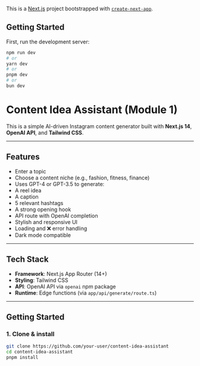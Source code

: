 This is a [Next.js](https://nextjs.org) project bootstrapped with [`create-next-app`](https://nextjs.org/docs/app/api-reference/cli/create-next-app).

## Getting Started

First, run the development server:

```bash
npm run dev
# or
yarn dev
# or
pnpm dev
# or
bun dev
```


# Content Idea Assistant (Module 1)

This is a simple AI-driven Instagram content generator built with **Next.js 14**, **OpenAI API**, and **Tailwind CSS**.

---

## Features

-  Enter a topic
-  Choose a content niche (e.g., fashion, fitness, finance)
- Uses GPT-4 or GPT-3.5 to generate:
- A reel idea
- A caption
- 5 relevant hashtags
- A strong opening hook
- API route with OpenAI completion
- Stylish and responsive UI
- Loading and ❌ error handling
- Dark mode compatible

---

## Tech Stack

- **Framework**: Next.js App Router (14+)
- **Styling**: Tailwind CSS
- **API**: OpenAI API via `openai` npm package
- **Runtime**: Edge functions (via `app/api/generate/route.ts`)

---

## Getting Started

### 1. Clone & install

```bash
git clone https://github.com/your-user/content-idea-assistant
cd content-idea-assistant
pnpm install
